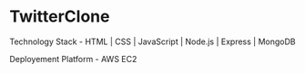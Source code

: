 # TwitterClone

Technology Stack - HTML | CSS | JavaScript | Node.js | Express | MongoDB  

Deployement Platform  - AWS EC2
